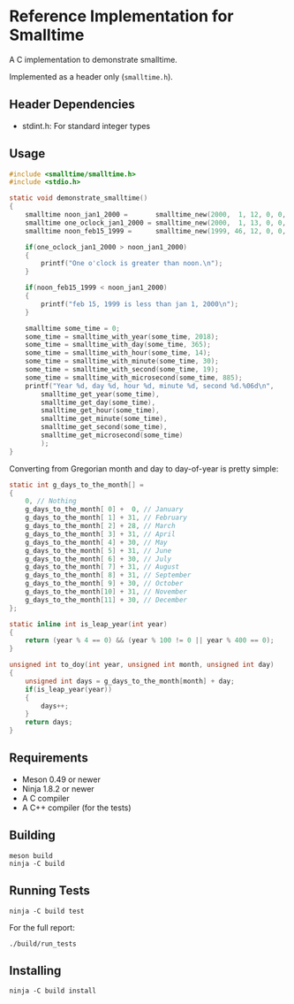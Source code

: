 Reference Implementation for Smalltime
======================================

A C implementation to demonstrate smalltime.

Implemented as a header only (`smalltime.h`).



Header Dependencies
-------------------

 * stdint.h: For standard integer types



Usage
-----

```c
#include <smalltime/smalltime.h>
#include <stdio.h>

static void demonstrate_smalltime()
{
	smalltime noon_jan1_2000 =       smalltime_new(2000,  1, 12, 0, 0, 0);
	smalltime one_oclock_jan1_2000 = smalltime_new(2000,  1, 13, 0, 0, 0);
	smalltime noon_feb15_1999 =      smalltime_new(1999, 46, 12, 0, 0, 0);

	if(one_oclock_jan1_2000 > noon_jan1_2000)
	{
		printf("One o'clock is greater than noon.\n");
	}

	if(noon_feb15_1999 < noon_jan1_2000)
	{
		printf("feb 15, 1999 is less than jan 1, 2000\n");
	}

	smalltime some_time = 0;
	some_time = smalltime_with_year(some_time, 2018);
	some_time = smalltime_with_day(some_time, 365);
	some_time = smalltime_with_hour(some_time, 14);
	some_time = smalltime_with_minute(some_time, 30);
	some_time = smalltime_with_second(some_time, 19);
	some_time = smalltime_with_microsecond(some_time, 885);
	printf("Year %d, day %d, hour %d, minute %d, second %d.%06d\n",
		smalltime_get_year(some_time),
		smalltime_get_day(some_time),
		smalltime_get_hour(some_time),
		smalltime_get_minute(some_time),
		smalltime_get_second(some_time),
		smalltime_get_microsecond(some_time)
		);
}
```

Converting from Gregorian month and day to day-of-year is pretty simple:

```c
static int g_days_to_the_month[] =
{
    0, // Nothing
    g_days_to_the_month[ 0] +  0, // January
    g_days_to_the_month[ 1] + 31, // February
    g_days_to_the_month[ 2] + 28, // March
    g_days_to_the_month[ 3] + 31, // April
    g_days_to_the_month[ 4] + 30, // May
    g_days_to_the_month[ 5] + 31, // June
    g_days_to_the_month[ 6] + 30, // July
    g_days_to_the_month[ 7] + 31, // August
    g_days_to_the_month[ 8] + 31, // September
    g_days_to_the_month[ 9] + 30, // October
    g_days_to_the_month[10] + 31, // November
    g_days_to_the_month[11] + 30, // December
};

static inline int is_leap_year(int year)
{
    return (year % 4 == 0) && (year % 100 != 0 || year % 400 == 0);
}

unsigned int to_doy(int year, unsigned int month, unsigned int day)
{
    unsigned int days = g_days_to_the_month[month] + day;
    if(is_leap_year(year))
    {
        days++;
    }
    return days;
}
```


Requirements
------------

  * Meson 0.49 or newer
  * Ninja 1.8.2 or newer
  * A C compiler
  * A C++ compiler (for the tests)



Building
--------

    meson build
    ninja -C build



Running Tests
-------------

    ninja -C build test

For the full report:

    ./build/run_tests



Installing
----------

    ninja -C build install

